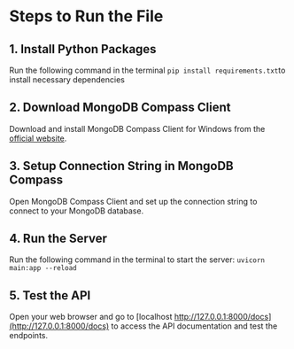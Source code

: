 # Steps to Run the File

## 1. Install Python Packages

Run the following command in the terminal `pip install requirements.txt`to install necessary dependencies


## 2. Download MongoDB Compass Client

Download and install MongoDB Compass Client for Windows from the [official website](https://www.mongodb.com/try/download/compass).

## 3. Setup Connection String in MongoDB Compass

Open MongoDB Compass Client and set up the connection string to connect to your MongoDB database.

## 4. Run the Server

Run the following command in the terminal to start the server:
`uvicorn main:app --reload`


## 5. Test the API

Open your web browser and go to [localhost http://127.0.0.1:8000/docs](http://127.0.0.1:8000/docs) to access the API documentation and test the endpoints.

